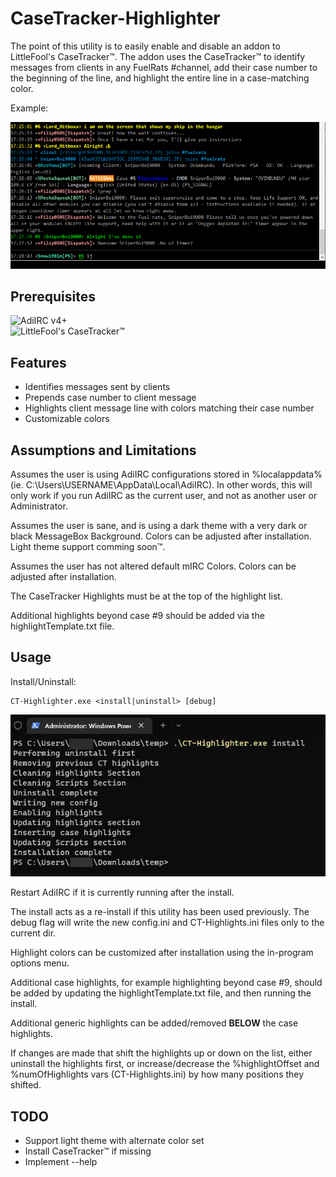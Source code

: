 # CaseTracker-Highlighter

The point of this utility is to easily enable and disable an addon to LittleFool's CaseTracker™. The addon uses the CaseTracker™ to identify messages from clients in any FuelRats #channel, add their case number to the beginning of the line, and highlight the entire line in a case-matching color.

Example:

![Highlighting example](/Images/example.png)

## Prerequisites

![AdiIRC](https://adiirc.com/) v4+  
![LittleFool's CaseTracker™](https://github.com/LittleFool/fuelrats-casetracker)

## Features

- Identifies messages sent by clients
- Prepends case number to client message
- Highlights client message line with colors matching their case number
- Customizable colors

## Assumptions and Limitations

Assumes the user is using AdiIRC configurations stored in %localappdata% (ie. C:\Users\USERNAME\AppData\Local\AdiIRC). In other words, this will only work if you run AdiIRC as the current user, and not as another user or Administrator.

Assumes the user is sane, and is using a dark theme with a very dark or black MessageBox Background. Colors can be adjusted after installation. Light theme support comming soon™.

Assumes the user has not altered default mIRC Colors. Colors can be adjusted after installation.

The CaseTracker Highlights must be at the top of the highlight list.

Additional highlights beyond case #9 should be added via the highlightTemplate.txt file.

## Usage

Install/Uninstall:  
```
CT-Highlighter.exe <install|uninstall> [debug]
```
![Highlighting example](/Images/install.png)

Restart AdiIRC if it is currently running after the install.

The install acts as a re-install if this utility has been used previously. The debug flag will write the new config.ini and CT-Highlights.ini files only to the current dir.

Highlight colors can be customized after installation using the in-program options menu.

Additional case highlights, for example highlighting beyond case #9, should be added by updating the highlightTemplate.txt file, and then running the install.

Additional generic highlights can be added/removed **BELOW** the case highlights.

If changes are made that shift the highlights up or down on the list, either uninstall the highlights first, or increase/decrease the %highlightOffset and %numOfHighlights vars (CT-Highlights.ini) by how many positions they shifted.

## TODO

- Support light theme with alternate color set
- Install CaseTracker™ if missing
- Implement --help
